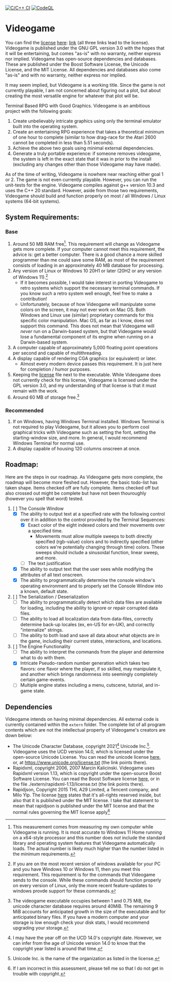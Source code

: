 [![C/C++ CI](https://github.com/jrbuchanan02/videogame/actions/workflows/c-cpp.yml/badge.svg)](https://github.com/jrbuchanan02/videogame/actions/workflows/c-cpp.yml)
[![CodeQL](https://github.com/jrbuchanan02/videogame/actions/workflows/codeql-analysis.yml/badge.svg)](https://github.com/jrbuchanan02/videogame/actions/workflows/codeql-analysis.yml)
# Videogame
You can find the [license](./LICENSE) [here](./LICENSE): [link](./LICENSE)
(all three links lead to the license). Videogame is published under the GNU GPL
version 3.0 with the hopes that it will be entertaining, but comes "as-is" with
no warranty, neither express nor implied. Videogame has open-source
dependencies and databases. These are published under the Boost Software License, 
the Unicode License, and the MIT License. All dependencies and databases also 
come "as-is" and with no warranty, neither express nor implied.

It may seem implied, but Videogame is a working title. Since the game is not 
currently playable, I am not concerned about figuring out a plot, but about
creating the most versatile engine for whatever that plot will be.

 Terminal Based RPG with Good Graphics. Videogame is an ambitious project with 
 the following goals:

 1. Create unbelievably intricate graphics using only the terminal emulator 
 built into the operating system.
 2. Create an entertaining RPG experience that takes a theoretical minimum of 
 one hour to complete (similar to how drag-race for the Atari 2600 cannot be
 completed in less than 5.51 seconds).
 3. Achieve the above two goals using minimal external dependencies.
 4. Generate a truly portable experience: if someone removes videogame, the 
 system is left in the exact state that it was in prior to the install
 (excluding any changes other than those Videogame may have made).

 As of the time of writing, Videogame is nowhere near reaching either goal 1 or 2.
 The game is not even currently playable. However, you can run the unit-tests for 
 the engine. Videogame compiles against g++ version 10.3 and uses the C++ 20 
 standard. However, aside from those two requirements, Videogame should build
 and function properly on most / all Windows / Linux systems (64-bit systems).


## System Requirements:
### Base
1. Around 50 MB RAM free[^1]. This requirement will change as Videogame gets more
complete. If your computer cannot meet this requirement, the advice is: get a 
better computer. There is a good chance a more skilled programmer than me could 
save some RAM, as most of the requirement consists of loading in an
approximately 40 MB database for processing.
2. Any version of Linux or Windows 10 20H1 or later (20H2 or any version of 
Windows 11).[^2]
   - If it becomes possible, I would take interest in porting Videogame to retro
   systems which support the necessary terminal commands. If you know such a 
   retro system well enough, feel free to make a contribution!
   - Unfortunately, because of how Videogame will manipulate some colors on the 
   screen, it may not ever work on Mac OS. Both Windows and Linux use (similar)
   proprietary commands for this specific color manipulation. Mac OS, as far as
   I know, does not support this command. This does not mean that Videogame will
   *never* run on a Darwin-based system, but that Videogame would lose a fundamental
   component of its engine when running on a Darwin-based system.
3. A computer capable of approximately 5,000 floating point operations per second
 and capable of multithreading.
4. A display capable of rendering CGA graphics (or equivalent) or later.
   - Almost every modern device passes this requirement. It is just here for 
   completion / humor purposes.
5. Keeping the [license](./LICENSE) file next to the executable. While Videogame
does not currently check for this license, Videogame is licensed under the GPL
version 3.0, and my understanding of that license is that it must remain with the
work.
6. Around 60 MB of storage free.[^6]
### Recommended
1. If on Windows, having Windows Terminal installed. Windows Terminal is not 
required to play Videogame, but it allows you to perform cool graphical tricks
with Videogame such as setting the font, setting the starting-window size, and
more. In general, I would recommend Windows Terminal for normal use.
2. A display capable of housing 120 columns onscreen at once.

[^1]: This measurement comes from measuring my own computer while Videogame is 
running. It is most accurate to Windows 11 Home running on a x64-style processor
and this number does *not* include the standard library and operating system 
features that Videogame automatically loads. The actual number is likely much
higher than the number listed in the minimum requirements.

[^2]: If you are on the most recent version of windows available for your PC and
you have Windows 10 or Windows 11, then you meet this requirement. This requirement
is for the commands that Videogame sends to the console. While these commands 
should function properly on every version of Linux, only the more recent
feature-updates to windows provde support for these commands.

## Roadmap:
Here are the steps in our roadmap. As Videogame gets more complete, the roadmap
will become more fleshed out. However, the basic todo-list has taken shape. Items 
checked off are fully complete. Items checked off but also crossed out might be 
complete but have not been thouroughly (however you spell that word) tested.

1. [ ] The Console Window
   - [x] The ability to output text at a specified rate with the following 
   control over it in addition to the control provided by the Terminal Sequences:
      + [x] Exact color of the eight indexed colors and their movements over 
      a specified time.
         * Movements must allow multiple sweeps to both directly specified (rgb-value)
         colors and to indirectly specified (other colors we're potentially changing
         through time) colors. These sweeps should include a sinusoidal function, 
         linear sweep, and more.
      + [ ] The text justification
   - [x] The ability to output text that the user sees while modifying the 
   attributes of all text onscreen.
   - [x] The ability to programmatically determine the console window's operating
   environment and to properly set the Console Window into a known, default state.
2. [ ] The Serialization / Deserialization
   - [ ] The ability to programmatically detect which data files are available for
   loading, including the ability to ignore or repair corrupted data files.
   - [ ] The ability to load all localization data from data-files, correctly 
   determine back-up locales (ex, en-US for en-UK), and correctly "internalize"
   strings.
   - [ ] The ability to both load and save all data about what objects are in 
   the game, including their current states, interactions, and locations.
3. [ ] The Engine Functionality
   - [ ] The ability to interpret the commands from the player and determine 
   what to do with them.
   - [x] Intricate Pseudo-random number generation which takes two flavors: one 
   flavor where the player, if so skilled, may manipulate it, and another which
   brings randomness into seemingly completely certain game-events.
   - [ ] Multiple engine states including a menu, cutscene, tutorial, and in-game
   state.
## Dependencies
Videogame intends on having minimal dependencies. All external code is currently
contained within the `extern` folder. The complete list of all program contents
which are not the intellectual property of Videogame's creators are down below:

- The Unicode Character Database, copyright 2021[^3] Unicode Inc.[^4].
 Videogame uses the UCD version 14.0, which is licensed under the open-source
Unicode License. You can read the unicode license [here](https://www.unicode.org/license.txt),
or, at https://www.unicode.org/license.txt (the link points there).
- Rapidxml, copyright 2006, 2007 Marcin Kalicinski. Videogame uses Rapidxml 
version 1.13, which is copyright under the open-source Boost Software License. 
You can read the Boost Software license [here](./extern/rapidxml-1.13/license.txt),
or in the file ./extern/rapidxml-1.13/license.txt (the link points there).
- Rapidjson, Copyright 2015 THL A29 Limited, a Tencent company, and Milo Yip. The license [here](./extern/rapidjson/license.txt)
states that it's all-rights reserved inside, but also that it is published under the MIT
license. I take that statement to mean that rapidjson is published under the MIT license
 and that the normal rules governing the MIT license apply[^5]
[^3]: I may have the year off on the UCD 14.0's copyright date. However, we can
infer from the age of Unicode version 14.0 to know that the copyright year listed
is around that time.

[^4]: Unicode Inc. is the name of the organization as listed in the license.
[^5]: If I am incorrect in this assessment, please tell me so that I do not get 
in trouble with copyright.

[^6]: The videogame executable occupies between 1 and 0.75 MiB, the unicode 
character database requires around 40MiB. The remaining 9 MiB accounts for 
anticipated growth in the size of the executable and for anticipated binary
files. If you have a modern computer and your storage is low enough check your
disk stats, I would recommend upgrading your storage.
